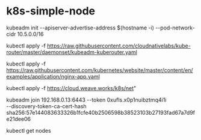 # k8s-simple-node

kubeadm init --apiserver-advertise-address $(hostname -i) --pod-network-cidr 10.5.0.0/16

kubectl apply -f https://raw.githubusercontent.com/cloudnativelabs/kube-router/master/daemonset/kubeadm-kuberouter.yaml

kubectl apply -f https://raw.githubusercontent.com/kubernetes/website/master/content/en/examples/application/nginx-app.yaml

kubectl apply -f https://cloud.weave.works/k8s/net" 

kubeadm join 192.168.0.13:6443 --token 0xufls.x0p1nuibztmq4i1i \
    --discovery-token-ca-cert-hash sha256:57e144083633326b1fcfe40b2506598b38523103b27193fad67a7d9fe21dee06

kubectl get nodes
